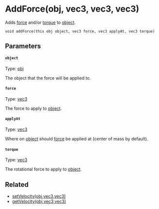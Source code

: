 # AddForce(obj, vec3, vec3, vec3)

Adds [force](#force) and/or [torque](#torque) to [object](#object).

```
void addForce(this obj object, vec3 force, vec3 applyAt, vec3 torque)
```

## Parameters

#### `object`
Type: [obj](/MdDocs/Types/Obj.md)

The object that the force will be applied to.

#### `force`
Type: [vec3](/MdDocs/Types/Vec3.md)

The force to apply to [object](#object).

#### `applyAt`
Type: [vec3](/MdDocs/Types/Vec3.md)

Where on [object](#object) should [force](#force) be applied at (center of mass by default).

#### `torque`
Type: [vec3](/MdDocs/Types/Vec3.md)

The rotational force to apply to [object](#object).

## Related

 - [setVelocity(obj,vec3,vec3)](/MdDocs/Functions/Physics/SetVelocity.md)
 - [getVelocity(obj,vec3,vec3)](/MdDocs/Functions/Physics/GetVelocity.md)

